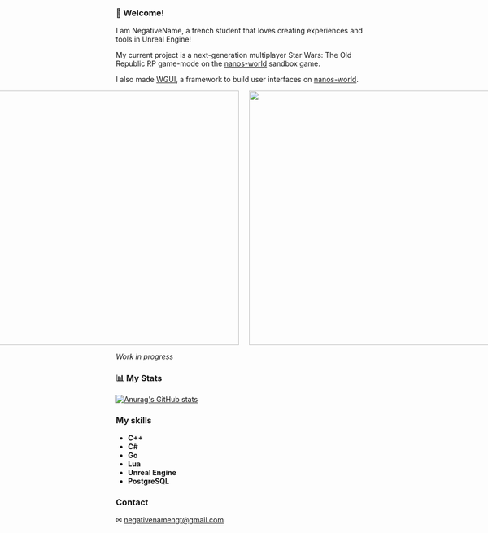 ### 👋 Welcome!

I am NegativeName, a french student that loves creating experiences and tools in Unreal Engine!

My current project is a next-generation multiplayer Star Wars: The Old Republic RP game-mode on the [nanos-world](https://nanos.world/) sandbox game.

I also made [WGUI](https://github.com/NegativeNameNGT/wgui), a framework to build user interfaces on [nanos-world](https://nanos.world/).

<div style="display: flex; justify-content: center;">
    <img src='https://github.com/NegativeNameNGT/NegativeNameNGT/assets/79408258/2b496eda-dbda-4254-ad02-4939aa8d1dcd' width='500' style="margin-right: 10px;">
    <img src='https://github.com/NegativeNameNGT/NegativeNameNGT/assets/79408258/133d1c34-1dd5-4722-8628-2ea91281411a' width='500' style="margin-left: 10px;">
</div>

*Work in progress*

### 📊 My Stats
[![Anurag's GitHub stats](https://github-readme-stats-negativenamengts-projects.vercel.app/api?username=NegativeNameNGT&count_private=true)](https://github.com/anuraghazra/github-readme-stats)

### My skills
- **C++**
- **C#**
- **Go**
- **Lua**
- **Unreal Engine**
- **PostgreSQL**

### Contact
✉ [negativenamengt@gmail.com](mailto:negativenamengt@gmail.com)
